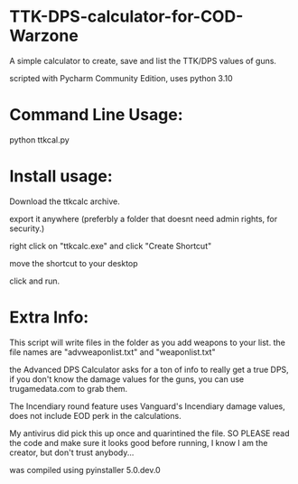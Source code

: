 # TTK-DPS-calculator-for-COD-Warzone
A simple calculator to create, save and list the TTK/DPS values of guns. 

scripted with Pycharm Community Edition, uses python 3.10

# Command Line Usage:
python ttkcal.py

# Install usage:

Download the ttkcalc archive.

export it anywhere (preferbly a folder that doesnt need admin rights, for security.)

right click on "ttkcalc.exe" and click "Create Shortcut"

move the shortcut to your desktop

click and run.


# Extra Info:

This script will write files in the folder as you add weapons to your list. the file names are "advweaponlist.txt" and "weaponlist.txt"

the Advanced DPS Calculator asks for a ton of info to really get a true DPS, if you don't know the damage values for the guns, you can use trugamedata.com to grab them. 

The Incendiary round feature uses Vanguard's Incendiary damage values, does not include EOD perk in the calculations.

My antivirus did pick this up once and quarintined the file. SO PLEASE read the code and make sure it looks good before running, I know I am the creator, but don't trust anybody...

was compiled using pyinstaller 5.0.dev.0

